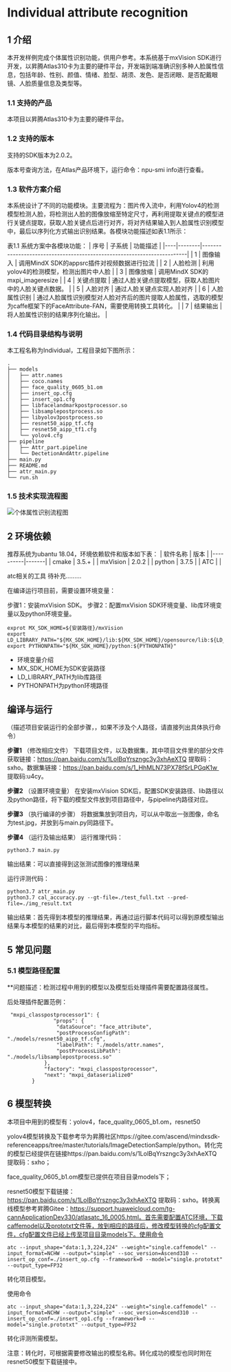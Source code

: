 # Individual attribute recognition

## 1 介绍
本开发样例完成个体属性识别功能，供用户参考。本系统基于mxVision SDK进行开发，以昇腾Atlas310卡为主要的硬件平台，开发端到端准确识别多种人脸属性信息，包括年龄、性别、颜值、情绪、脸型、胡须、发色、是否闭眼、是否配戴眼镜、人脸质量信息及类型等。

### 1.1 支持的产品

本项目以昇腾Atlas310卡为主要的硬件平台。

### 1.2 支持的版本

支持的SDK版本为2.0.2。

版本号查询方法，在Atlas产品环境下，运行命令：npu-smi info进行查看。


### 1.3 软件方案介绍

本系统设计了不同的功能模块。主要流程为：图片传入流中，利用Yolov4的检测模型检测人脸，将检测出人脸的图像放缩至特定尺寸，再利用提取关键点的模型进行关键点提取，获取人脸关键点后进行对齐，将对齐结果输入到人脸属性识别模型中，最后以序列化方式输出识别结果。各模块功能描述如表1.1所示：

表1.1 系统方案中各模块功能：
| 序号 | 子系统    | 功能描述                                                                   |
|----|--------|------------------------------------------------------------------------|
| 1  | 图像输入   | 调用MindX SDK的appsrc插件对视频数据进行拉流                                          |
| 2  | 人脸检测   | 利用yolov4的检测模型，检测出图片中人脸                                                 |
| 3  | 图像放缩   | 调用MindX SDK的mxpi_imageresize                                           |
| 4  | 关键点提取  | 通过人脸关键点提取模型，获取人脸图片中的人脸关键点数据。                                           |
| 5  | 人脸对齐   | 通过人脸关键点实现人脸对齐                                                          |
| 6  | 人脸属性识别 | 通过人脸属性识别模型对人脸对齐后的图片提取人脸属性，选取的模型为caffe框架下的FaceAttribute-FAN，需要使用转换工具转化。 |
| 7  | 结果输出   | 将人脸属性识别的结果序列化输出。                                                       |

### 1.4 代码目录结构与说明

本工程名称为Individual，工程目录如下图所示：

```
.
├── models
│   ├── attr.names
│   ├── coco.names
│   ├── face_quality_0605_b1.om
│   ├── insert_op.cfg
│   ├── insert_op1.cfg
│   ├── libfacelandmarkpostprocessor.so
│   ├── libsamplepostprocess.so
│   ├── libyolov3postprocess.so
│   ├── resnet50_aipp_tf.cfg
│   ├── resnet50_aipp_tf1.cfg
│   └── yolov4.cfg  
├── pipeline
│   ├── Attr_part.pipeline
│   └── DectetionAndAttr.pipeline
├── main.py
├── README.md
├── attr_main.py
└── run.sh
```



### 1.5 技术实现流程图

![个体属性识别流程图](https://images.gitee.com/uploads/images/2021/0819/151524_0f54a517_9366121.png "屏幕截图.png")





## 2 环境依赖

推荐系统为ubantu 18.04，环境依赖软件和版本如下表：
| 软件名称     | 版本    |
|----------|-------|
| cmake    | 3.5.+ |
| mxVision | 2.0.2 |
| python   | 3.7.5 |
| ATC      |       |

atc相关的工具 待补充.........


在编译运行项目前，需要设置环境变量：

步骤1：安装mxVision SDK。
步骤2：配置mxVision SDK环境变量、lib库环境变量以及python环境变量。

```
exprot MX_SDK_HOME=${安装路径}/mxVision
export LD_LIBRARY_PATH="${MX_SDK_HOME}/lib:${MX_SDK_HOME}/opensource/lib:${LD_LIBRARY_PATH}"
export PYTHONPATH="${MX_SDK_HOME}/python:${PYTHONPATH}"
```

- 环境变量介绍
- MX_SDK_HOME为SDK安装路径
- LD_LIBRARY_PATH为lib库路径
- PYTHONPATH为python环境路径


## 编译与运行
（描述项目安装运行的全部步骤，，如果不涉及个人路径，请直接列出具体执行命令）

**步骤1** （修改相应文件）
下载项目文件，以及数据集，其中项目文件里的部分文件获取链接：https://pan.baidu.com/s/1LolBqYrszngc3y3xhAeXTQ 提取码：sxho。数据集链接：https://pan.baidu.com/s/1_HhMLN73PX78fSrLPGqK1w  提取码:u4cy。

**步骤2** （设置环境变量）
在安装mxVision SDK后，配置SDK安装路径、lib路径以及python路径，将下载的模型文件放到项目路径中，与pipeline内路径对应。

**步骤3** （执行编译的步骤）
将数据集放到项目内，可以从中取出一张图像，命名为test.jpg，并放到与main.py同路径下。

**步骤4** （运行及输出结果）
运行推理代码：

```
python3.7 main.py
```
输出结果：可以直接得到这张测试图像的推理结果

运行评测代码：

```
python3.7 attr_main.py
python3.7 cal_accuracy.py --gt-file=./test_full.txt --pred-file=./img_result.txt
```
输出结果：首先得到本模型的推理结果，再通过运行脚本代码可以得到原模型输出结果与本模型的结果的对比，最后得到本模型的平均指标。


## 5 常见问题

### 5.1 模型路径配置

**问题描述：检测过程中用到的模型以及模型后处理插件需要配置路径属性。

后处理插件配置范例：
```
 "mxpi_classpostprocessor1": {
               "props": {
                "dataSource": "face_attribute",
                "postProcessConfigPath": "./models/resnet50_aipp_tf.cfg",
                "labelPath": "./models/attr.names",
                "postProcessLibPath": "./models/libsamplepostprocess.so"
            },
            "factory": "mxpi_classpostprocessor",
            "next": "mxpi_dataserialize0"
        }
```


## 6 模型转换
本项目中用到的模型有：yolov4，face_quality_0605_b1.om，resnet50

yolov4模型转换及下载参考华为昇腾社区https://gitee.com/ascend/mindxsdk-referenceapps/tree/master/tutorials/ImageDetectionSample/python。转化完的模型已经提供在链接https://pan.baidu.com/s/1LolBqYrszngc3y3xhAeXTQ 提取码：sxho；

face_quality_0605_b1.om模型已提供在项目目录models下；

resnet50模型下载链接：https://pan.baidu.com/s/1LolBqYrszngc3y3xhAeXTQ 提取码：sxho。转换离线模型参考昇腾Gitee：https://support.huaweicloud.com/tg-cannApplicationDev330/atlasatc_16_0005.html。首先需要配置ATC环境，下载caffemodel以及prototxt文件等，放到相应的路径后，修改模型转换的cfg配置文件，cfg配置文件已经上传至项目目录models下。使用命令

```
atc --input_shape="data:1,3,224,224" --weight="single.caffemodel" --input_format=NCHW --output="simple" --soc_version=Ascend310 --insert_op_conf=./insert_op.cfg --framework=0 --model="single.prototxt" --output_type=FP32
```
转化项目模型。

使用命令
```
atc --input_shape="data:1,3,224,224" --weight="single.caffemodel" --input_format=NCHW --output="simple" --soc_version=Ascend310 --insert_op_conf=./insert_op1.cfg --framework=0 --model="single.prototxt" --output_type=FP32
```
转化评测所需模型。

注意：转化时，可根据需要修改输出的模型名称。转化成功的模型也同时附在resnet50模型下载链接中。

